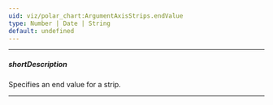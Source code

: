 ```yaml
---
uid: viz/polar_chart:ArgumentAxisStrips.endValue
type: Number | Date | String
default: undefined
---
```

---
##### shortDescription
Specifies an end value for a strip.

---
